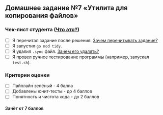 ## Домашнее задание №7 «Утилита для копирования файлов»

### Чек-лист студента ([Что это?](https://github.com/OtusGolang/home_work/wiki/%D0%9A%D0%BE%D0%BC%D0%BC%D0%B5%D0%BD%D1%82%D0%B0%D1%80%D0%B8%D0%B8-%D0%BA-%D1%87%D0%B5%D0%BA-%D0%BB%D0%B8%D1%81%D1%82%D1%83-%D1%81%D1%82%D1%83%D0%B4%D0%B5%D0%BD%D1%82%D0%B0))
- [ ] Я перечитал задание после решения. [Зачем перечитывать задание?](https://github.com/OtusGolang/home_work/wiki/%D0%9A%D0%BE%D0%BC%D0%BC%D0%B5%D0%BD%D1%82%D0%B0%D1%80%D0%B8%D0%B8-%D0%BA-%D1%87%D0%B5%D0%BA-%D0%BB%D0%B8%D1%81%D1%82%D1%83-%D1%81%D1%82%D1%83%D0%B4%D0%B5%D0%BD%D1%82%D0%B0#user-content-%D0%97%D0%B0%D1%87%D0%B5%D0%BC-%D0%BF%D0%B5%D1%80%D0%B5%D1%87%D0%B8%D1%82%D1%8B%D0%B2%D0%B0%D1%82%D1%8C-%D0%B7%D0%B0%D0%B4%D0%B0%D0%BD%D0%B8%D0%B5)
- [ ] Я запустил `go mod tidy`.
- [ ] Я удалил `.sync` файл. [Зачем его удалять?](https://github.com/OtusGolang/home_work/wiki/%5B%D0%A1%D1%82%D1%83%D0%B4%D0%B5%D0%BD%D1%82%D0%B0%D0%BC%5D-%D0%9F%D1%80%D0%BE%D1%86%D0%B5%D1%81%D1%81-%D1%81%D0%B4%D0%B0%D1%87%D0%B8-%D0%94%D0%97#user-content-%D0%92%D0%B0%D1%80%D0%B8%D0%B0%D0%BD%D1%82-2)
- [ ] Я провел ручное тестирование программы (например, запускал `test.sh`).

### Критерии оценки
- [ ] Пайплайн зелёный - 4 балла
- [ ] Добавлены юнит-тесты - до 4 баллов
- [ ] Понятность и чистота кода - до 2 баллов

#### Зачёт от 7 баллов

